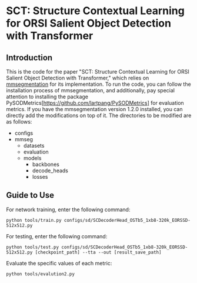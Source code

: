 # SCT: Structure Contextual Learning for ORSI Salient Object Detection with Transformer
## Introduction

This is the code for the paper "SCT: Structure Contextual Learning for ORSI Salient Object Detection with Transformer," which relies on [mmsegmentation](https://github.com/open-mmlab/mmsegmentation) for its implementation.
To run the code, you can follow the installation process of mmsegmentation, and additionally, pay special attention to installing the package PySODMetrics[https://github.com/lartpang/PySODMetrics] for evaluation metrics. If you have the mmsegmentation version 1.2.0 installed, you can directly add the modifications on top of it.
The directories to be modified are as follows:
* configs
* mmseg
  * datasets
  * evaluation
  * models
    * backbones
    * decode_heads
    * losses
## Guide to Use
For network training, enter the following command:
```
python tools/train.py configs/sd/SCDecoderHead_OSTb5_1xb8-320k_EORSSD-512x512.py
```
For testing, enter the following command:
```
python tools/test.py configs/sd/SCDecoderHead_OSTb5_1xb8-320k_EORSSD-512x512.py [checkpoint_path] --tta --out [result_save_path]
```
Evaluate the specific values of each metric:
```
python tools/evalution2.py
```
